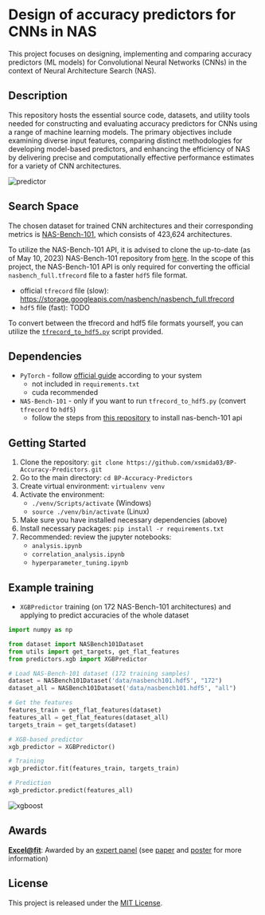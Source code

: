 # Design of accuracy predictors for CNNs in NAS
This project focuses on designing, implementing and comparing accuracy predictors (ML models) for Convolutional Neural Networks (CNNs) in the context of Neural Architecture Search (NAS).

## Description
This repository hosts the essential source code, datasets, and utility tools needed for constructing and evaluating accuracy predictors for CNNs using a range of machine learning models. The primary objectives include examining diverse input features, comparing distinct methodologies for developing model-based predictors, and enhancing the efficiency of NAS by delivering precise and computationally effective performance estimates for a variety of CNN architectures.

![predictor](https://github.com/xsmida03/BP-Accuracy-Predictors/blob/main/imgs/predictor.png)

## Search Space
The chosen dataset for trained CNN architectures and their corresponding metrics is [NAS-Bench-101](https://github.com/google-research/nasbench), which consists of 423,624 architectures.

To utilize the NAS-Bench-101 API, it is advised to clone the up-to-date (as of May 10, 2023) NAS-Bench-101 repository from [here](https://github.com/xsmida03/nasbench). In the scope of this project, the NAS-Bench-101 API is only required for converting the official `nasbench_full.tfrecord` file to a faster `hdf5` file format.
- official `tfrecord` file (slow): https://storage.googleapis.com/nasbench/nasbench_full.tfrecord
- `hdf5` file (fast): TODO

To convert between the tfrecord and hdf5 file formats yourself, you can utilize the [`tfrecord_to_hdf5.py`](https://github.com/xsmida03/BP-Accuracy-Predictors/blob/main/tfrecord_to_hdf5.py) script provided.

## Dependencies
- `PyTorch` - follow [official guide](https://pytorch.org/get-started/locally/) according to your system
  - not included in `requirements.txt`
  - cuda recommended
- `NAS-Bench-101` - only if you want to run `tfrecord_to_hdf5.py` (convert `tfrecord` to `hdf5`)
  - follow the steps from [this repository](https://github.com/xsmida03/nasbench) to install nas-bench-101 api 

## Getting Started
1. Clone the repository: `git clone https://github.com/xsmida03/BP-Accuracy-Predictors.git`
2. Go to the main directory: `cd BP-Accuracy-Predictors`
3. Create virtual environment: `virtualenv venv`
4. Activate the environment: 
    - `./venv/Scripts/activate` (Windows)
    - `source ./venv/bin/activate` (Linux)
6. Make sure you have installed necessary dependencies (above)
7. Install necessary packages: `pip install -r requirements.txt`
8. Recommended: review the jupyter notebooks:
    - `analysis.ipynb`
    - `correlation_analysis.ipynb`
    - `hyperparameter_tuning.ipynb`

## Example training
- `XGBPredictor` training (on 172 NAS-Bench-101 architectures) and applying to predict accuracies of the whole dataset
```python
import numpy as np

from dataset import NASBench101Dataset
from utils import get_targets, get_flat_features
from predictors.xgb import XGBPredictor

# Load NAS-Bench-101 dataset (172 training samples)
dataset = NASBench101Dataset('data/nasbench101.hdf5', "172") 
dataset_all = NASBench101Dataset('data/nasbench101.hdf5', "all")

# Get the features
features_train = get_flat_features(dataset)
features_all = get_flat_features(dataset_all)
targets_train = get_targets(dataset)

# XGB-based predictor
xgb_predictor = XGBPredictor()

# Training
xgb_predictor.fit(features_train, targets_train)

# Prediction
xgb_predictor.predict(features_all)
```
![xgboost](https://github.com/xsmida03/BP-Accuracy-Predictors/blob/main/imgs/xgb_predictor100k.png)

## Awards
**[Excel@fit](https://excel.fit.vutbr.cz/)**: Awarded by an [expert panel](https://excel.fit.vutbr.cz/vysledky/#oceneni-odbornym-panelem) (see [paper](https://excel.fit.vutbr.cz/submissions/2023/082/82.pdf) and [poster](https://excel.fit.vutbr.cz/submissions/2023/082/82_poster.pdf) for more information)

## License
This project is released under the [MIT License](https://opensource.org/license/mit/).
